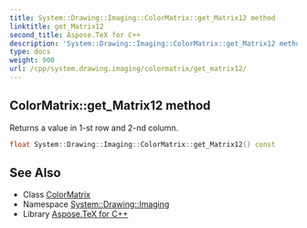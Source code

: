 ```yaml
---
title: System::Drawing::Imaging::ColorMatrix::get_Matrix12 method
linktitle: get_Matrix12
second_title: Aspose.TeX for C++
description: 'System::Drawing::Imaging::ColorMatrix::get_Matrix12 method. Returns a value in 1-st row and 2-nd column in C++.'
type: docs
weight: 900
url: /cpp/system.drawing.imaging/colormatrix/get_matrix12/
---
```

## ColorMatrix::get_Matrix12 method


Returns a value in 1-st row and 2-nd column.

```cpp
float System::Drawing::Imaging::ColorMatrix::get_Matrix12() const
```

## See Also

* Class [ColorMatrix](../)
* Namespace [System::Drawing::Imaging](../../)
* Library [Aspose.TeX for C++](../../../)
